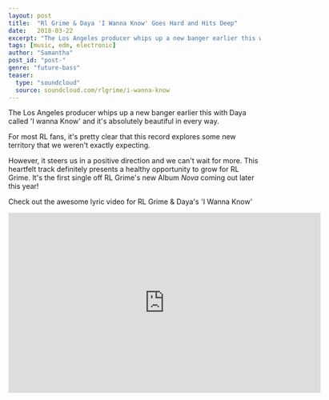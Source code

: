 ```yaml
---
layout: post
title:  "Rl Grime & Daya 'I Wanna Know' Goes Hard and Hits Deep"
date:   2018-03-22
excerpt: "The Los Angeles producer whips up a new banger earlier this with Daya called 'I wanna Know' and it's absolutely beautiful in every way. "
tags: [music, edm, electronic]
author: "Samantha"
post_id: "post-"
genre: "future-bass"
teaser:
  type: "soundcloud"
  source: soundcloud.com/rlgrime/i-wanna-know
---
```

The Los Angeles producer whips up a new banger earlier this with Daya called 'I wanna Know' and it's absolutely beautiful in every way.

For most RL fans, it's pretty clear that this record explores some new territory that we weren't exactly expecting.

However, it steers us in a positive direction and we can't wait for more. This heartfelt track definitely presents a healthy opportunity to grow for RL Grime. It's the first single off RL Grime's new Album _Nova_ coming out later this year!

Check out the awesome lyric video for RL Grime & Daya's 'I Wanna Know'

<iframe width="624" height="360" src="https://www.youtube.com/embed/T5oDPhLwDrA" frameborder="0" allow="autoplay; encrypted-media" allowfullscreen></iframe>

